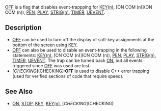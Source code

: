 [OFF](OFF) is a flag that disables event-trappping for [KEY(n)](KEY(n)), [ON COM (n)](ON COM (n)), [PEN](PEN), [PLAY](PLAY), [STRIG(n)](STRIG(n)), [TIMER](TIMER), [UEVENT](UEVENT).


## Description

* [OFF](OFF) can be used to turn off the display of soft-key assignments at the bottom of the screen using [KEY](KEY).
* [OFF](OFF) can also be used to disable an event-trapping in the following statements: [KEY(n)](KEY(n)), [ON COM (n)](ON COM (n)), [PEN](PEN), [PLAY](PLAY), [STRIG(n)](STRIG(n)), [TIMER](TIMER), [UEVENT](UEVENT). The trap can be turned back [ON](ON), but all events triggered since [OFF](OFF) was used are lost.
* [$CHECKING]($CHECKING):**OFF** is used to disable C++ error trapping (used for verified sections of code that require speed).


## See Also

* [ON](ON), [STOP](STOP), [KEY](KEY), [KEY(n)](KEY(n)), [$CHECKING]($CHECKING)




